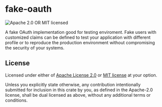 # fake-oauth

![Apache 2.0 OR MIT licensed][license-badge]

[license-badge]: https://img.shields.io/badge/license-Apache2.0%2FMIT-blue.svg

A fake OAuth implementation good for testing enviroment. Fake users with
customized claims can be defined to test your application with different
profile or to reproduce the production environment without compromising the
security of your systems.

## License

Licensed under either of [Apache License 2.0](LICENSE-APACHE) or [MIT
license](LICENSE-MIT) at your option.

Unless you explicitly state otherwise, any contribution intentionally submitted
for inclusion in this crate by you, as defined in the Apache-2.0 license, shall
be dual licensed as above, without any additional terms or conditions.
